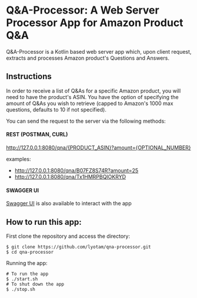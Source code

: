 # Q&A-Processor: A Web Server Processor App for Amazon Product Q&A 

Q&A-Processor is a Kotlin based web server app which, upon client request, extracts and processes Amazon product's Questions and Answers. 


## Instructions

In order to receive a list of Q&As for a specific Amazon product, you will need to have the product's ASIN.
You have the option of specifying the amount of Q&As you wish to retrieve (capped to Amazon's 1000 max questions, defaults to 10 if not specified).

You can send the request to the server via the following methods:

#### REST (POSTMAN, CURL)
http://127.0.0.1:8080/qna/{PRODUCT_ASIN}?amount={OPTIONAL_NUMBER}

examples:
- http://127.0.0.1:8080/qna/B07FZ8S74R?amount=25
- http://127.0.0.1:8080/qna/Tx1HMRPBQIOKRYD


#### SWAGGER UI
[Swagger UI](http://127.0.0.1:8080/swagger-ui.html) is also available to interact with the app


## How to run this app:
First clone the repository and access the directory:
```
$ git clone https://github.com/lyotam/qna-processor.git
$ cd qna-processor
```

Running the app:
```
# To run the app
$ ./start.sh
# To shut down the app
$ ./stop.sh
```